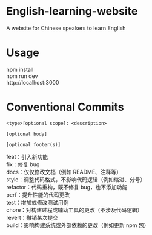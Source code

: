 # English-learning-website
A website for Chinese speakers to learn English

# Usage
npm install  
npm run dev  
http://localhost:3000  

# Conventional Commits

```
<type>[optional scope]: <description>

[optional body]

[optional footer(s)]
```

feat：引入新功能  
fix：修复 bug  
docs：仅仅修改文档（例如 README、注释等）  
style：调整代码格式，不影响代码逻辑（例如缩进、分号）  
refactor：代码重构，既不修复 bug，也不添加功能  
perf：提升性能的代码更改  
test：增加或修改测试用例  
chore：对构建过程或辅助工具的更改（不涉及代码逻辑）  
revert：撤销某次提交  
build：影响构建系统或外部依赖的更改（例如更新 npm 包）  